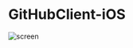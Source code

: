 # GitHubClient-iOS

![screen]("https://github.com/bassaer/GitHubClient-iOS/blob/master/screen.png")
